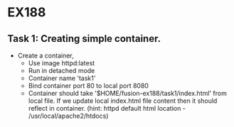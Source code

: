# EX188
## Task 1: Creating simple container.
- Create a container,
  - Use image httpd:latest
  - Run in detached mode
  - Container name 'task1'
  - Bind container port 80 to local port 8080
  - Container should take '$HOME/fusion-ex188/task1/index.html' from local file. If we update local index.html file content then it should reflect in container. (hint: httpd default html location - /usr/local/apache2/htdocs)

